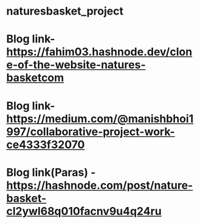 # naturesbasket_project 
# Blog link- https://fahim03.hashnode.dev/clone-of-the-website-natures-basketcom 
# Blog link- https://medium.com/@manishbhoi1997/collaborative-project-work-ce4333f32070
# Blog link(Paras) - https://hashnode.com/post/nature-basket-cl2ywl68q010facnv9u4q24ru
